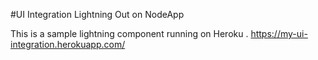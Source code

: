#UI Integration
Lightning Out on NodeApp 

This is a sample lightning component running on Heroku .
https://my-ui-integration.herokuapp.com/


